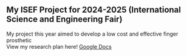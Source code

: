 ## My ISEF Project for 2024-2025 (International Science and Engineering Fair)

My project this year aimed to develop a low cost and effective finger prosthetic <br>
View my research plan here! [Google Docs](https://docs.google.com/document/d/1UnSDqAPeKGM-yOBA5WqpmTp2_4RHByvvSfHA2FS-rtA/edit?usp=sharing)
